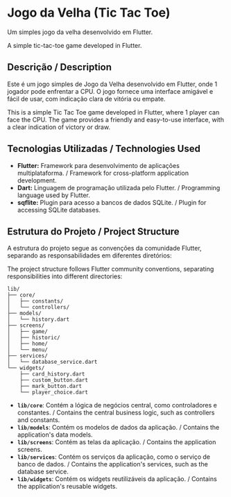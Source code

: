 # Jogo da Velha (Tic Tac Toe)

Um simples jogo da velha desenvolvido em Flutter.

A simple tic-tac-toe game developed in Flutter.

## Descrição / Description

Este é um jogo simples de Jogo da Velha desenvolvido em Flutter, onde 1 jogador pode enfrentar a CPU. O jogo fornece uma interface amigável e fácil de usar, com indicação clara de vitória ou empate.

This is a simple Tic Tac Toe game developed in Flutter, where 1 player can face the CPU. The game provides a friendly and easy-to-use interface, with a clear indication of victory or draw.

## Tecnologias Utilizadas / Technologies Used

- **Flutter:** Framework para desenvolvimento de aplicações multiplataforma. / Framework for cross-platform application development.
- **Dart:** Linguagem de programação utilizada pelo Flutter. / Programming language used by Flutter.
- **sqflite:** Plugin para acesso a bancos de dados SQLite. / Plugin for accessing SQLite databases.

## Estrutura do Projeto / Project Structure

A estrutura do projeto segue as convenções da comunidade Flutter, separando as responsabilidades em diferentes diretórios:

The project structure follows Flutter community conventions, separating responsibilities into different directories:

```
lib/
├── core/
│   ├── constants/
│   └── controllers/
├── models/
│   └── history.dart
├── screens/
│   ├── game/
│   ├── historic/
│   ├── home/
│   └── menu/
├── services/
│   └── database_service.dart
└── widgets/
    ├── card_history.dart
    ├── custom_button.dart
    ├── mark_button.dart
    └── player_choice.dart
```

- **`lib/core`**: Contém a lógica de negócios central, como controladores e constantes. / Contains the central business logic, such as controllers and constants.
- **`lib/models`**: Contém os modelos de dados da aplicação. / Contains the application's data models.
- **`lib/screens`**: Contém as telas da aplicação. / Contains the application screens.
- **`lib/services`**: Contém os serviços da aplicação, como o serviço de banco de dados. / Contains the application's services, such as the database service.
- **`lib/widgets`**: Contém os widgets reutilizáveis da aplicação. / Contains the application's reusable widgets.
